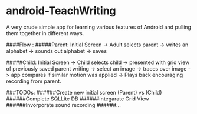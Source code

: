 # android-TeachWriting
A very crude simple app for learning various features of Android and pulling them together in different ways.

####Flow :
#####Parent:
Initial Screen -> Adult selects parent -> writes an alphabet -> sounds out alphabet -> saves

#####Child:
Initial Screen -> Child selects child -> presented with grid view of previously saved parent writing -> select an image -> traces over image -> app compares if similar motion was applied ->  Plays back encouraging recording from parent.

###TODOs:
######Create new initial screen (Parent) vs (Child)
######Complete SQLLite DB
######Integarate Grid View
######Invorporate sound recording
######...
